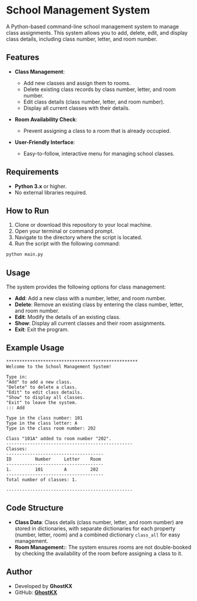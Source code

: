# School Management System

A Python-based command-line school management system to manage class assignments. This system allows you to add, delete, edit, and display class details, including class number, letter, and room number.

## Features

- **Class Management**:  
  - Add new classes and assign them to rooms.  
  - Delete existing class records by class number, letter, and room number.  
  - Edit class details (class number, letter, and room number).  
  - Display all current classes with their details.

- **Room Availability Check**:  
  - Prevent assigning a class to a room that is already occupied.

- **User-Friendly Interface**:  
  - Easy-to-follow, interactive menu for managing school classes.

## Requirements

- **Python 3.x** or higher.  
- No external libraries required.  

## How to Run

1. Clone or download this repository to your local machine.  
2. Open your terminal or command prompt.  
3. Navigate to the directory where the script is located.  
4. Run the script with the following command:  

```bash
python main.py
```

## Usage

The system provides the following options for class management:

- **Add**: Add a new class with a number, letter, and room number.
- **Delete**: Remove an existing class by entering the class number, letter, and room number.
- **Edit**: Modify the details of an existing class.
- **Show**: Display all current classes and their room assignments.
- **Exit**: Exit the program.

## Example Usage
```
**************************************************
Welcome to the School Management System!

Type in:
"Add" to add a new class.
"Delete" to delete a class.
"Edit" to edit class details.
"Show" to display all classes.
"Exit" to leave the system.
::: Add

Type in the class number: 101
Type in the class letter: A
Type in the class room number: 202

Class "101A" added to room number "202".
------------------------------------------------
Classes:
-------------------------------------
ID         Number     Letter    Room
-------------------------------------
1.         101        A         202
-------------------------------------
Total number of classes: 1.

------------------------------------------------
```

## Code Structure 

- **Class Data**: Class details (class number, letter, and room number) are stored in dictionaries, with separate dictionaries for each property (number, letter, room) and a combined dictionary ```class_all``` for easy management.
- **Room Management:**: The system ensures rooms are not double-booked by checking the availability of the room before assigning a class to it.

## Author

- Developed by **GhostKX**
- GitHub: **[GhostKX](https://github.com/GhostKX/School-Management-System)**

